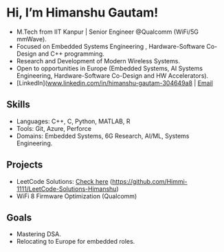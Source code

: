 # Hi, I’m Himanshu Gautam!
- M.Tech from IIT Kanpur | Senior Engineer @Qualcomm (WiFi/5G mmWave).
- Focused on Embedded Systems Engineering , Hardware-Software Co-Design and C++ programming.
- Research and Development of Modern Wireless Systems. 
- Open to opportunities in Europe (Embedded Systems, AI Systems Engineering, Hardware-Software Co-Design and HW Accelerators).
- [LinkedIn](www.linkedin.com/in/himanshu-gautam-304649a8 | [Email](himanshugautam.ece@gmail.com)

## Skills
- Languages: C++, C, Python, MATLAB, R
- Tools: Git, Azure, Perforce
- Domains: Embedded Systems, 6G Research, AI/ML, Systems Engineering.

## Projects
- LeetCode Solutions: [Check here](#) (https://github.com/Himmi-1111/LeetCode-Solutions-Himanshu)
- WiFi 8 Firmware Optimization (Qualcomm)

## Goals
- Mastering DSA.
- Relocating to Europe for embedded roles.

